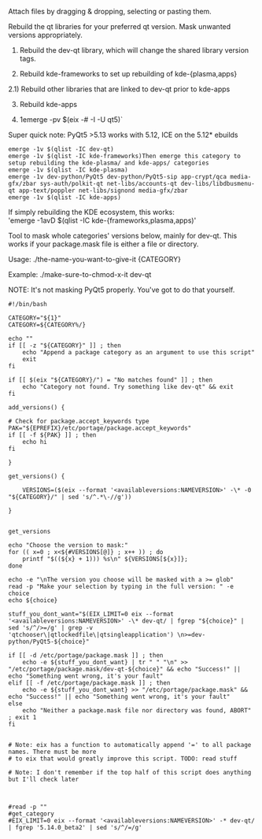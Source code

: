 Attach files by dragging & dropping, selecting or pasting them.

Rebuild the qt libraries for your preferred qt version. Mask unwanted versions appropriately.

1) Rebuild the dev-qt library, which will change the shared library version tags.

2) Rebuild kde-frameworks to set up rebuilding of kde-{plasma,apps}

2.1) Rebuild other libraries that are linked to dev-qt prior to kde-apps

3) Rebuild kde-apps

4) 1emerge -pv $(eix -\# -I -U qt5)`

Super quick note: PyQt5 >5.13 works with 5.12, ICE on the 5.12* ebuilds

```
emerge -1v $(qlist -IC dev-qt)
emerge -1v $(qlist -IC kde-frameworks)Then emerge this category to setup rebuilding the kde-plasma/ and kde-apps/ categories
emerge -1v $(qlist -IC kde-plasma)
emerge -1v dev-python/PyQt5 dev-python/PyQt5-sip app-crypt/qca media-gfx/zbar sys-auth/polkit-qt net-libs/accounts-qt dev-libs/libdbusmenu-qt app-text/poppler net-libs/signond media-gfx/zbar
emerge -1v $(qlist -IC kde-apps)
```

If simply rebuilding the KDE ecosystem, this works:     
'emerge -1avD $(qlist -IC kde-{frameworks,plasma,apps)'

Tool to mask whole categories' versions below, mainly for dev-qt. This works if your package.mask file is either a file or directory. 

Usage: ./the-name-you-want-to-give-it {CATEGORY}

Example: ./make-sure-to-chmod-x-it dev-qt

NOTE: It's not masking PyQt5 properly. You've got to do that yourself.
```
#!/bin/bash

CATEGORY="${1}"
CATEGORY=${CATEGORY%/}

echo ""
if [[ -z "${CATEGORY}" ]] ; then
	echo "Append a package category as an argument to use this script"
	exit
fi

if [[ $(eix "${CATEGORY}/") = "No matches found" ]] ; then
	echo "Category not found. Try something like dev-qt" && exit
fi

add_versions() {

# Check for package.accept_keywords type
PAK="${EPREFIX}/etc/portage/package.accept_keywords"
if [[ -f ${PAK} ]] ; then
	echo hi
fi

}

get_versions() {

	VERSIONS=($(eix --format '<availableversions:NAMEVERSION>' -\* -0 "${CATEGORY}/" | sed 's/^.*\-//g'))

}


get_versions

echo "Choose the version to mask:"
for (( x=0 ; x<${#VERSIONS[@]} ; x++ )) ; do
	printf "$((${x} + 1))) %s\n" ${VERSIONS[${x}]};
done

echo -e "\nThe version you choose will be masked with a >= glob"
read -p "Make your selection by typing in the full version: " -e choice
echo ${choice}

stuff_you_dont_want="$(EIX_LIMIT=0 eix --format '<availableversions:NAMEVERSION>' -\* dev-qt/ | fgrep "${choice}" | sed 's/^/>=/g' | grep -v 'qtchooser\|qtlockedfile\|qtsingleapplication') \n>=dev-python/PyQt5-${choice}"

if [[ -d /etc/portage/package.mask ]] ; then
	echo -e ${stuff_you_dont_want} | tr " " "\n" >> "/etc/portage/package.mask/dev-qt-${choice}" && echo "Success!" || echo "Something went wrong, it's your fault"
elif [[ -f /etc/portage/package.mask ]] ; then
	echo -e ${stuff_you_dont_want} >> "/etc/portage/package.mask" && echo "Success!" || echo "Something went wrong, it's your fault"
else
	echo "Neither a package.mask file nor directory was found, ABORT" ; exit 1
fi


# Note: eix has a function to automatically append '=' to all package names. There must be more
# to eix that would greatly improve this script. TODO: read stuff

# Note: I don't remember if the top half of this script does anything but I'll check later



#read -p ""
#get_category
#EIX_LIMIT=0 eix --format '<availableversions:NAMEVERSION>' -* dev-qt/ | fgrep '5.14.0_beta2' | sed 's/^/=/g'
```
